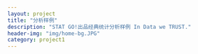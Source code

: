 ```yaml
---
layout: project
title: "分析样例"
description: "STAT GO!出品经典统计分析样例 In Data we TRUST."
header-img: "img/home-bg.JPG"
category: project1
---
```

